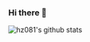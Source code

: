 ### Hi there 👋

![hz081's github stats](https://github-readme-stats.vercel.app/api?username=hz081&count_private=true&theme=dracula)
